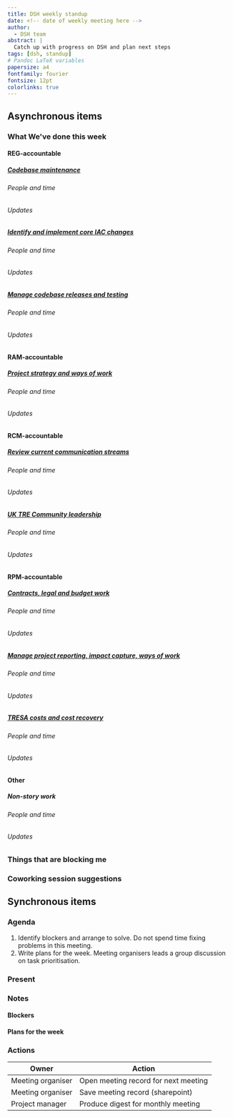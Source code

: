 ```yaml
---
title: DSH weekly standup
date: <!-- date of weekly meeting here -->
author:
  - DSH team
abstract: |
  Catch up with progress on DSH and plan next steps
tags: [dsh, standup]
# Pandoc LaTeX variables
papersize: a4
fontfamily: fourier
fontsize: 12pt
colorlinks: true
---
```


## Asynchronous items

<!--
Please fill these items out before the meeting.
-->

### What We've done this week

<!--
Please use the templates below to report what you have been working on.
Try to update this as you work.
Please don't leave this until shortly before the meeting.

Add your name to any story you have worked on and include a rough estimate of the time spent.

Add pieces of work into stories to the relevant stories.
Add some brief context to explain what the work does and why we did it.
Please include links.

Work that is not related to a story can go in the 'Other' section.
For example, this may be an emergent task, providing support or expertise to other teams.
-->

<!--
##### [Story](https://…)

###### People and time

- Harry Lime (x hours)
- Sam Space (y hours)

###### Updates

- Added feature α
  - Implemented in [PR](https://…)
- Working on bug β
  - This is a critical bug which prevent users from …
  - Opened [issue describing bug](https://…)
  - Draft PR to fix bug [created](https://…)
-->

#### REG-accountable

##### [Codebase maintenance](https://github.com/alan-turing-institute/data-safe-haven-team/issues/47)

###### People and time

<!--
- Harry Lime (x hours)
- Sam Space (y hours)
-->

###### Updates

<!--
- Added feature α
  - Implemented in [PR](https://…)
- Working on bug β
  - This is a critical bug which prevent users from …
  - Opened [issue describing bug](https://…)
  - Draft PR to fix bug [created](https://…)
-->

##### [Identify and implement core IAC changes](https://github.com/alan-turing-institute/data-safe-haven-team/issues/28)

###### People and time

<!--
- Harry Lime (x hours)
- Sam Space (y hours)
-->

###### Updates

<!--
- Added feature α
  - Implemented in [PR](https://…)
- Working on bug β
  - This is a critical bug which prevent users from …
  - Opened [issue describing bug](https://…)
  - Draft PR to fix bug [created](https://…)
-->

##### [Manage codebase releases and testing](https://github.com/alan-turing-institute/data-safe-haven-team/issues/50)

###### People and time

<!--
- Harry Lime (x hours)
- Sam Space (y hours)
-->

###### Updates

<!--
- Added feature α
  - Implemented in [PR](https://…)
- Working on bug β
  - This is a critical bug which prevent users from …
  - Opened [issue describing bug](https://…)
  - Draft PR to fix bug [created](https://…)
-->

#### RAM-accountable

##### [Project strategy and ways of work](https://github.com/alan-turing-institute/data-safe-haven-team/issues/43)

###### People and time

<!--
- Harry Lime (x hours)
- Sam Space (y hours)
-->

###### Updates

<!--
- Added feature α
  - Implemented in [PR](https://…)
- Working on bug β
  - This is a critical bug which prevent users from …
  - Opened [issue describing bug](https://…)
  - Draft PR to fix bug [created](https://…)
-->

#### RCM-accountable

##### [Review current communication streams](https://github.com/alan-turing-institute/data-safe-haven-team/issues/35)

###### People and time

<!--
- Harry Lime (x hours)
- Sam Space (y hours)
-->

###### Updates

<!--
- Added feature α
  - Implemented in [PR](https://…)
- Working on bug β
  - This is a critical bug which prevent users from …
  - Opened [issue describing bug](https://…)
  - Draft PR to fix bug [created](https://…)
-->

##### [UK TRE Community leadership](https://github.com/alan-turing-institute/data-safe-haven-team/issues/52)

###### People and time

<!--
- Harry Lime (x hours)
- Sam Space (y hours)
-->

###### Updates

<!--
- Added feature α
  - Implemented in [PR](https://…)
- Working on bug β
  - This is a critical bug which prevent users from …
  - Opened [issue describing bug](https://…)
  - Draft PR to fix bug [created](https://…)
-->

#### RPM-accountable

##### [Contracts, legal and budget work](https://github.com/alan-turing-institute/data-safe-haven-team/issues/53)

###### People and time

<!--
- Harry Lime (x hours)
- Sam Space (y hours)
-->

###### Updates

<!--
- Added feature α
  - Implemented in [PR](https://…)
- Working on bug β
  - This is a critical bug which prevent users from …
  - Opened [issue describing bug](https://…)
  - Draft PR to fix bug [created](https://…)
-->

##### [Manage project reporting, impact capture, ways of work](https://github.com/alan-turing-institute/data-safe-haven-team/issues/54)

###### People and time

<!--
- Harry Lime (x hours)
- Sam Space (y hours)
-->

###### Updates

<!--
- Added feature α
  - Implemented in [PR](https://…)
- Working on bug β
  - This is a critical bug which prevent users from …
  - Opened [issue describing bug](https://…)
  - Draft PR to fix bug [created](https://…)
-->

##### [TRESA costs and cost recovery](https://github.com/alan-turing-institute/data-safe-haven-team/issues/36)

###### People and time

<!--
- Harry Lime (x hours)
- Sam Space (y hours)
-->

###### Updates

<!--
- Added feature α
  - Implemented in [PR](https://…)
- Working on bug β
  - This is a critical bug which prevent users from …
  - Opened [issue describing bug](https://…)
  - Draft PR to fix bug [created](https://…)
-->

#### Other

##### Non-story work

###### People and time

<!--
- Harry Lime (x hours)
- Sam Space (y hours)
-->

###### Updates

<!--
- Added feature α
  - Implemented in [PR](https://…)
- Working on bug β
  - This is a critical bug which prevent users from …
  - Opened [issue describing bug](https://…)
  - Draft PR to fix bug [created](https://…)
-->

### Things that are blocking me

<!--
Please use the template below to report things that are blocking you.
This may be things out of your control that you need to raise attention to.
It may also be things you would like the help or input of the team on.
-->

<!--
#### Your name here

- I don't understand bug X
- I don't feel I have the authority to do Y
- I want advice on issue Z
-->

### Coworking session suggestions

<!--
Please suggest co working sessions for next week.
Good coworking session tasks may need, or benefit, from multiple team members working synchronously.
Coworking time can also be used to 'block out' time for focused work.
-->

<!--
- Suggestion
- Suggestion
-->

## Synchronous items

### Agenda

<!--
Please do not add additional agenda items.
Other issues can be dealt with in coworking time.
-->

1. Identify blockers and arrange to solve.
   Do not spend time fixing problems in this meeting.
1. Write plans for the week.
   Meeting organisers leads a group discussion on task prioritisation.

### Present

<!--
- Harry Lime
- Sam Spade
-->

### Notes

#### Blockers

<!--
- Blocker
  - Plan how and when to solve the blocker
-->

#### Plans for the week

<!--
Please use the template below to report what you expect or want to work on this week.
Try to focus on task-level items rather than broad areas or stories.
This will make it clear to the team what everyone is hoping to work on.
-->

<!--
##### Your name here

- Focus on task α
- Fix bug β
- Merge PR γ
-->

### Actions

<!--
Actions are static.
The actions here should not be used to assign work.
-->

| Owner             | Action                               |
| -------           | --------                             |
| Meeting organiser | Open meeting record for next meeting |
| Meeting organiser | Save meeting record (sharepoint)     |
| Project manager   | Produce digest for monthly meeting   |

